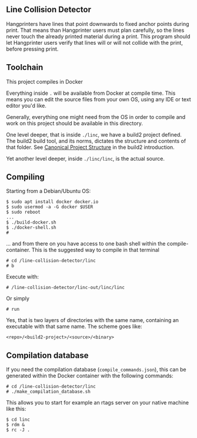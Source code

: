 ## Line Collision Detector

Hangprinters have lines that point downwards to fixed anchor points during print.
That means than Hangprinter users must plan carefully, so the lines never touch the already printed material during a print.
This program should let Hangprinter users verify that lines will or will not collide with the
print, before pressing print.

## Toolchain

This project compiles in Docker

Everything inside `.` will be available from Docker at compile time.
This means you can edit the source files from your own OS, using any IDE or text editor you'd like.

Generally, everything one might need from the OS in order to compile and work on this project
should be available in this directory.

One level deeper, that is inside `./linc`, we have a build2 project defined.
The build2 build tool, and its norms, dictates the structure and contents of that folder.
See [Canonical Project Structure](https://build2.org/build2-toolchain/doc/build2-toolchain-intro.xhtml#structure-canonical)
in the build2 introduction.

Yet another level deeper, inside `./linc/linc`, is the actual source.

## Compiling
Starting from a Debian/Ubuntu OS:
```
$ sudo apt install docker docker.io
$ sudo usermod -a -G docker $USER
$ sudo reboot
...
$ ./build-docker.sh
$ ./docker-shell.sh
#
```
... and from there on you have access to one bash shell within the compile-container.
This is the suggested way to compile in that terminal
```
# cd /line-collision-detector/linc
# b
```
Execute with:
```
# /line-collision-detector/linc-out/linc/linc
```
Or simply
```
# run
```

Yes, that is two layers of directories with the same name, containing an executable with that same name.
The scheme goes like:
```
<repo>/<build2-project>/<source>/<binary>
```

## Compilation database
If you need the compilation database (`compile_commands.json`), this can
be generated within the Docker container with the following commands:
```
# cd /line-collision-detector/linc
# ./make_compilation_database.sh
```

This allows you to start for example an rtags server on your native machine like this:
```
$ cd linc
$ rdm &
$ rc -J .
```
